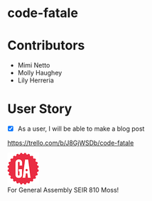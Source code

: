 # code-fatale

# Contributors

* Mimi Netto
* Molly Haughey
* Lily Herreria

# User Story
- [x] As a user, I will be able to make a blog post

https://trello.com/b/J8GjWSDb/code-fatale

![ga](/public/img/gaLogo.png) <br>
For General Assembly SEIR 810 Moss!
